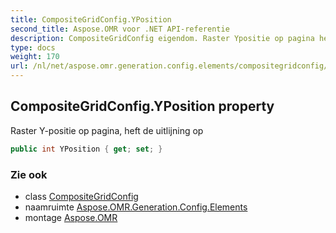 ```yaml
---
title: CompositeGridConfig.YPosition
second_title: Aspose.OMR voor .NET API-referentie
description: CompositeGridConfig eigendom. Raster Ypositie op pagina heft de uitlijning op
type: docs
weight: 170
url: /nl/net/aspose.omr.generation.config.elements/compositegridconfig/yposition/
---
```

## CompositeGridConfig.YPosition property

Raster Y-positie op pagina, heft de uitlijning op

```csharp
public int YPosition { get; set; }
```

### Zie ook

* class [CompositeGridConfig](../)
* naamruimte [Aspose.OMR.Generation.Config.Elements](../../compositegridconfig/)
* montage [Aspose.OMR](../../../)


